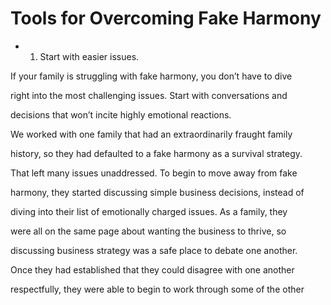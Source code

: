 # Tools for Overcoming Fake Harmony

- 1. Start with easier issues.

If your family is struggling with fake harmony, you don’t have to dive

right into the most challenging issues. Start with conversations and

decisions that won’t incite highly emotional reactions.

We worked with one family that had an extraordinarily fraught family

history, so they had defaulted to a fake harmony as a survival strategy.

That left many issues unaddressed. To begin to move away from fake

harmony, they started discussing simple business decisions, instead of

diving into their list of emotionally charged issues. As a family, they

were all on the same page about wanting the business to thrive, so

discussing business strategy was a safe place to debate one another.

Once they had established that they could disagree with one another

respectfully, they were able to begin to work through some of the other